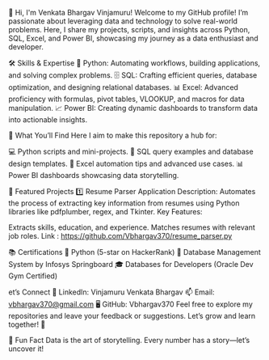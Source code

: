 <!-- ## Hi there 👋 -->

<!--
**Vbhargav370/vbhargav370** is a ✨ _special_ ✨ repository because its `README.md` (this file) appears on your GitHub profile.

Here are some ideas to get you started:

- 🔭 I’m currently working on ...
- 🌱 I’m currently learning ...
- 👯 I’m looking to collaborate on ...
- 🤔 I’m looking for help with ...
- 💬 Ask me about ...
- 📫 How to reach me: ...
- 😄 Pronouns: ...
- ⚡ Fun fact: ...
-->

👋 Hi, I'm Venkata Bhargav Vinjamuru!
Welcome to my GitHub profile! I’m passionate about leveraging data and technology to solve real-world problems. Here, I share my projects, scripts, and insights across Python, SQL, Excel, and Power BI, showcasing my journey as a data enthusiast and developer.

🛠️ Skills & Expertise
🐍 Python: Automating workflows, building applications, and solving complex problems.
🗄️ SQL: Crafting efficient queries, database optimization, and designing relational databases.
📊 Excel: Advanced proficiency with formulas, pivot tables, VLOOKUP, and macros for data manipulation.
📈 Power BI: Creating dynamic dashboards to transform data into actionable insights.

🚀 What You’ll Find Here
I aim to make this repository a hub for:

💻 Python scripts and mini-projects.
📂 SQL query examples and database design templates.
📑 Excel automation tips and advanced use cases.
📊 Power BI dashboards showcasing data storytelling.

📌 Featured Projects
1️⃣ Resume Parser Application
Description: Automates the process of extracting key information from resumes using Python libraries like pdfplumber, regex, and Tkinter.
Key Features:

Extracts skills, education, and experience.
Matches resumes with relevant job roles. 
Link : https://github.com/Vbhargav370/resume_parser.py

📚 Certifications
🌟 Python (5-star on HackerRank)
🏅 Database Management System by Infosys Springboard
🎓 Databases for Developers (Oracle Dev Gym Certified)

et’s Connect
💼 LinkedIn: Vinjamuru Venkata Bhargav
📫 Email: vbhargav370@gmail.com
🖥️ GitHub: Vbhargav370
Feel free to explore my repositories and leave your feedback or suggestions. Let’s grow and learn together! 🚀

🖤 Fun Fact
Data is the art of storytelling. Every number has a story—let’s uncover it!






